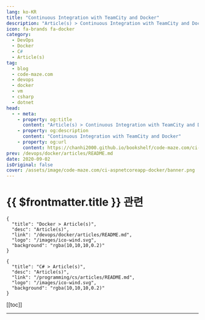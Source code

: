 ```yaml
---
lang: ko-KR
title: "Continuous Integration with TeamCity and Docker"
description: "Article(s) > Continuous Integration with TeamCity and Docker"
icon: fa-brands fa-docker
category: 
  - DevOps
  - Docker
  - C#
  - Article(s)
tag: 
  - blog
  - code-maze.com
  - devops
  - docker
  - vm
  - csharp
  - dotnet
head:  
  - - meta:
    - property: og:title
      content: "Article(s) > Continuous Integration with TeamCity and Docker"
    - property: og:description
      content: "Continuous Integration with TeamCity and Docker"
    - property: og:url
      content: https://chanhi2000.github.io/bookshelf/code-maze.com/ci-aspnetcoreapp-docker.html
prev: /devops/docker/articles/README.md
date: 2020-09-02
isOriginal: false
cover: /assets/image/code-maze.com/ci-aspnetcoreapp-docker/banner.png
---
```


# {{ $frontmatter.title }} 관련

```component VPCard
{
  "title": "Docker > Article(s)",
  "desc": "Article(s)",
  "link": "/devops/docker/articles/README.md",
  "logo": "/images/ico-wind.svg",
  "background": "rgba(10,10,10,0.2)"
}
```

```component VPCard
{
  "title": "C# > Article(s)",
  "desc": "Article(s)",
  "link": "/programming/cs/articles/README.md",
  "logo": "/images/ico-wind.svg",
  "background": "rgba(10,10,10,0.2)"
}
```

[[toc]]

---

<SiteInfo
  name="Continuous Integration with TeamCity and Docker"
  desc="In this article, we are going to learn a bit about more advanced features of TeamCity, how to build Docker images and run integration tests."
  url="https://code-maze.com/ci-aspnetcoreapp-docker/"
  logo="/assets/image/code-maze.com/favicon.png"
  preview="/assets/image/code-maze.com/ci-aspnetcoreapp-docker/banner.png"/>

<!-- TODO: 작성 -->
